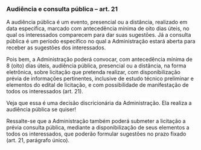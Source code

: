 ### Audiência e consulta pública – art. 21
A audiência pública é um evento, presencial ou a distância, realizado em data específica, marcado com
antecedência mínima de oito dias úteis, no qual os interessados comparecem para dar suas sugestões. Já a
consulta pública é um período específico no qual a Administração estará aberta para receber as sugestões dos
interessados.

Pois bem, a Administração poderá convocar, com antecedência mínima de 8 (oito) dias úteis, audiência pública,
presencial ou a distância, na forma eletrônica, sobre licitação que pretenda realizar, com disponibilização prévia
de informações pertinentes, inclusive de estudo técnico preliminar e elementos do edital de licitação, e com
possibilidade de manifestação de todos os interessados (art. 21).

Veja que essa é uma decisão discricionária da Administração. Ela realiza a audiência pública se quiser!

Ressalte-se que a Administração também poderá submeter a licitação a prévia consulta pública, mediante a
disponibilização de seus elementos a todos os interessados, que poderão formular sugestões no prazo fixado (art.
21, parágrafo único).